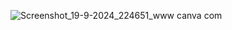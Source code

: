 ![Screenshot_19-9-2024_224651_www canva com](https://github.com/user-attachments/assets/f5638cef-5b74-40b4-96e8-1ee66a61e567)



